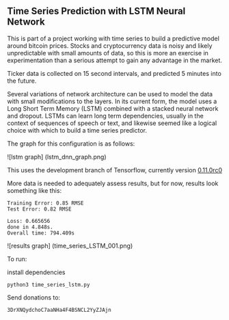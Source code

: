 ## Time Series Prediction with LSTM Neural Network

This is part of a project working with time series to build a predictive model around bitcoin prices. Stocks and cryptocurrency data is noisy and likely unpredictable with small amounts of data, so this is more an exercise in experimentation than a serious attempt to gain any advantage in the market.
  
Ticker data is collected on 15 second intervals, and predicted 5 minutes into the future. 

Several variations of network architecture can be used to model the data with small modifications to the layers. In its current form, the model uses a Long Short Term Memory (LSTM) combined with a stacked neural network and dropout. LSTMs can learn long term dependencies, usually in the context of sequences of speech or text, and likewise seemed like a logical choice with which to build a time series predictor.   

The graph for this configuration is as follows:

![lstm graph] (lstm_dnn_graph.png)

This uses the development branch of Tensorflow, currently version [0.11.0rc0](https://www.tensorflow.org/)

More data is needed to adequately assess results, but for now, results look something like this:

```
Training Error: 0.85 RMSE
Test Error: 0.82 RMSE

Loss: 0.665656
done in 4.848s.
Overall time: 794.409s
```

![results graph] (time_series_LSTM_001.png)

To run:

install dependencies

```
python3 time_series_lstm.py
```

Send donations to:
```
3DrXNQydchoC7aaNHa4F4BSNCL2YyZJAjn
``` 